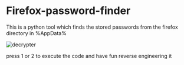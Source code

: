 # Firefox-password-finder
This is a python tool which finds the stored passwords from the firefox directory in %AppData%

![decrypter](https://user-images.githubusercontent.com/87303047/126512087-58be377d-2b61-4fd7-bb6c-e1b10b7a9f10.jpg)


press 1 or 2 to execute the code and have fun reverse engineering it 
